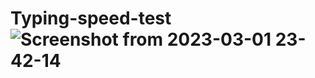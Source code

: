 # Typing-speed-test![Screenshot from 2023-03-01 23-42-14](https://user-images.githubusercontent.com/53465206/222226192-75214421-42d0-43fb-8b9b-699a96280fd5.png)
